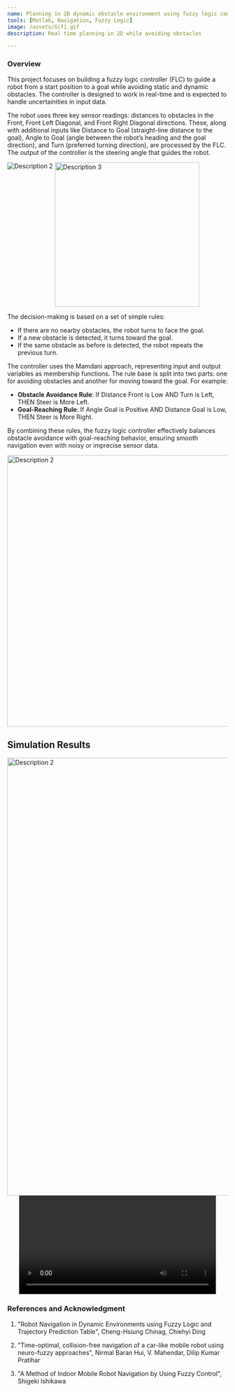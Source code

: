 ```yaml
---
name: Planning in 2D dynamic obstacle environment using fuzzy logic controller
tools: [Matlab, Navigation, Fuzzy Logic]
image: /assets/Gif1.gif
description: Real time planning in 2D while avoiding obstacles

---
```


### Overview

This project focuses on building a fuzzy logic controller (FLC) to guide a robot from a start position to a goal while avoiding static and dynamic obstacles. The controller is designed to work in real-time and is expected to handle uncertainities in input data.

The robot uses three key sensor readings: distances to obstacles in the Front, Front Left Diagonal, and Front Right Diagonal directions. These, along with additional inputs like Distance to Goal (straight-line distance to the goal), Angle to Goal (angle between the robot’s heading and the goal direction), and Turn (preferred turning direction), are processed by the FLC. The output of the controller is the steering angle that guides the robot.

<div style="display: flex; flex-wrap: wrap; gap: 5px;">
  <img src="{{ site.url }}{{ site.baseurl }}/assets/Img11.png" alt="Description 2" style="width: auto; max-width: 330px; height: auto;">
  <img src="{{ site.url }}{{ site.baseurl }}/assets/Img9.png" alt="Description 3" width="330">
</div>


The decision-making is based on a set of simple rules:
- If there are no nearby obstacles, the robot turns to face the goal.
- If a new obstacle is detected, it turns toward the goal.
- If the same obstacle as before is detected, the robot repeats the previous turn.

The controller uses the Mamdani approach, representing input and output variables as membership functions. The rule base is split into two parts: one for avoiding obstacles and another for moving toward the goal. For example:
- **Obstacle Avoidance Rule**: If Distance Front is Low AND Turn is Left, THEN Steer is More Left.
- **Goal-Reaching Rule**: If Angle Goal is Positive AND Distance Goal is Low, THEN Steer is More Right.

By combining these rules, the fuzzy logic controller effectively balances obstacle avoidance with goal-reaching behavior, ensuring smooth navigation even with noisy or imprecise sensor data.

<div style="display: flex; flex-wrap: wrap; gap: 5px;">
  <img src="{{ site.url }}{{ site.baseurl }}/assets/Img10.png" alt="Description 2" width="620">
</div>

## Simulation Results

<div style="display: flex; flex-wrap: wrap; gap: 5px;">
  <img src="{{ site.url }}{{ site.baseurl }}/assets/Img12.png" alt="Description 2" width="1000">
</div>

<div style="text-align: center;">
  <video width="450" controls>
    <source src="{{ site.url }}{{ site.baseurl }}/assets/Vid1.mp4" type="video/mp4">
    Your browser does not support the video tag.
  </video>
</div>

### References and Acknowledgment

1. "Robot Navigation in Dynamic Environments using Fuzzy Logic and Trajectory Prediction Table", Cheng-Hsiung Chinag, Chiehyi Ding

2. "Time-optimal, collision-free navigation of a car-like mobile robot using neuro-fuzzy approaches", Nirmal Baran Hui, V. Mahendar, Dilip Kumar Pratihar

3. "A Method of Indoor Mobile Robot Navigation by Using Fuzzy Control", Shigeki Ishikawa